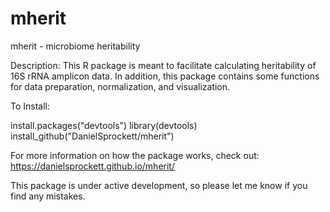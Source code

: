 # mherit
mherit - microbiome heritability

Description: This R package is meant to facilitate calculating
    heritability of 16S rRNA amplicon data. In addition, this 
    package contains some functions for data preparation, 
    normalization, and visualization. 

To Install:

install.packages("devtools")
library(devtools)
install_github("DanielSprockett/mherit")

For more information on how the package works, check out:
https://danielsprockett.github.io/mherit/


This package is under active development, so please let me know if you find any mistakes. 
